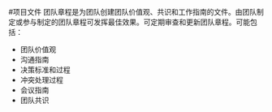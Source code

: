 #项目文件
团队章程是为团队创建团队价值观、共识和工作指南的文件。由团队制定或参与制定的团队章程可发挥最佳效果。可定期审查和更新团队章程。可能包括：
+ 团队价值观
+ 沟通指南
+ 决策标准和过程
+ 冲突处理过程
+ 会议指南
+ 团队共识
